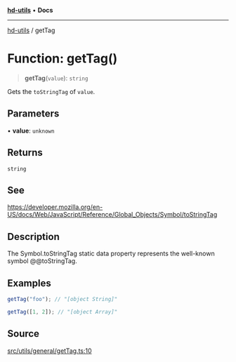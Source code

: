 [**hd-utils**](../README.md) • **Docs**

***

[hd-utils](../globals.md) / getTag

# Function: getTag()

> **getTag**(`value`): `string`

Gets the `toStringTag` of `value`.

## Parameters

• **value**: `unknown`

## Returns

`string`

## See

https://developer.mozilla.org/en-US/docs/Web/JavaScript/Reference/Global_Objects/Symbol/toStringTag

## Description

The Symbol.toStringTag static data property represents the well-known symbol @@toStringTag.

## Examples

```ts
getTag("foo"); // "[object String]"
```

```ts
getTag([1, 2]); // "[object Array]"
```

## Source

[src/utils/general/getTag.ts:10](https://github.com/AhmadHddad/h-utils/blob/b1dfa95e218c9605f39fc234662ef50e62fadcb8/src/utils/general/getTag.ts#L10)
